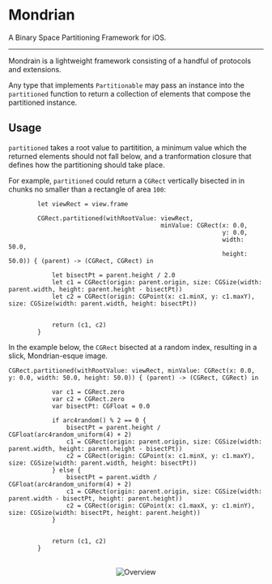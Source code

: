 # Mondrian
A Binary Space Partitioning Framework for iOS.

----------

Mondrain is a lightweight framework consisting of a handful of protocols and extensions.

Any type that implements `Partitionable` may pass an instance into the `partitioned` function to return a collection of elements that compose the partitioned instance.

## Usage

`partitioned` takes a root value to partitition, a minimum value which the returned elements should not fall below, and a tranformation closure that defines how the partitioning should take place. 

For example, `partitioned` could return a `CGRect` vertically bisected in in chunks no smaller than a rectangle of area `100`:

```
        let viewRect = view.frame

        CGRect.partitioned(withRootValue: viewRect,
                                          minValue: CGRect(x: 0.0,
                                                           y: 0.0,
                                                           width: 50.0,
                                                           height: 50.0)) { (parent) -> (CGRect, CGRect) in

            let bisectPt = parent.height / 2.0
            let c1 = CGRect(origin: parent.origin, size: CGSize(width: parent.width, height: parent.height - bisectPt))
            let c2 = CGRect(origin: CGPoint(x: c1.minX, y: c1.maxY), size: CGSize(width: parent.width, height: bisectPt))


            return (c1, c2)
        }
```


In the example below, the `CGRect` bisected at a random index, resulting in a slick, Mondrian-esque image.


```
CGRect.partitioned(withRootValue: viewRect, minValue: CGRect(x: 0.0, y: 0.0, width: 50.0, height: 50.0)) { (parent) -> (CGRect, CGRect) in
            
            var c1 = CGRect.zero
            var c2 = CGRect.zero
            var bisectPt: CGFloat = 0.0
            
            if arc4random() % 2 == 0 {
                bisectPt = parent.height / CGFloat(arc4random_uniform(4) + 2)
                c1 = CGRect(origin: parent.origin, size: CGSize(width: parent.width, height: parent.height - bisectPt))
                c2 = CGRect(origin: CGPoint(x: c1.minX, y: c1.maxY), size: CGSize(width: parent.width, height: bisectPt))
            } else {
                bisectPt = parent.width / CGFloat(arc4random_uniform(4) + 2)
                c1 = CGRect(origin: parent.origin, size: CGSize(width: parent.width - bisectPt, height: parent.height))
                c2 = CGRect(origin: CGPoint(x: c1.maxX, y: c1.minY), size: CGSize(width: bisectPt, height: parent.height))
            }
            
            
            return (c1, c2)
        }
```

<p align="center" >
<br/>
<img src="https://raw.github.com/nicethings/mondrian/develop/demo.png" alt="Overview" />
<br/>
</p>

